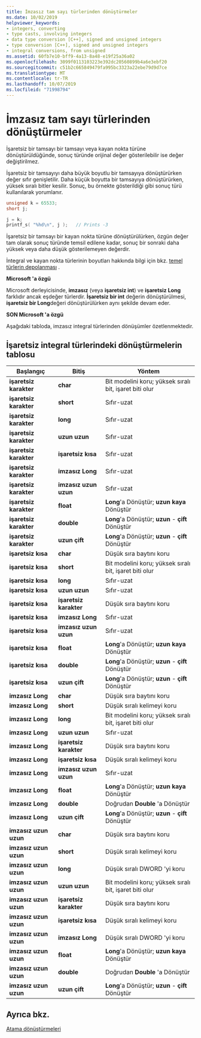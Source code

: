 ```yaml
---
title: İmzasız tam sayı türlerinden dönüştürmeler
ms.date: 10/02/2019
helpviewer_keywords:
- integers, converting
- type casts, involving integers
- data type conversion [C++], signed and unsigned integers
- type conversion [C++], signed and unsigned integers
- integral conversions, from unsigned
ms.assetid: 60fb7e10-bff9-4a13-8a48-e19f25a36a02
ms.openlocfilehash: 3099f0113103223e392dc20560899b4a6e3ebf20
ms.sourcegitcommit: c51b2c665849479fa995bc3323a22ebe79d9d7ce
ms.translationtype: MT
ms.contentlocale: tr-TR
ms.lasthandoff: 10/07/2019
ms.locfileid: "71998794"
---
```

# <a name="conversions-from-unsigned-integral-types"></a>İmzasız tam sayı türlerinden dönüştürmeler

İşaretsiz bir tamsayı bir tamsayı veya kayan nokta türüne dönüştürüldüğünde, sonuç türünde orijinal değer gösterilebilir ise değer değiştirilmez.

İşaretsiz bir tamsayıyı daha büyük boyutlu bir tamsayıya dönüştürürken değer sıfır genişletilir. Daha küçük boyutta bir tamsayıya dönüştürürken, yüksek sıralı bitler kesilir. Sonuç, bu örnekte gösterildiği gibi sonuç türü kullanılarak yorumlanır.

```C
unsigned k = 65533;
short j;

j = k;
printf_s( "%hd\n", j );   // Prints -3
```

İşaretsiz bir tamsayı bir kayan nokta türüne dönüştürülürken, özgün değer tam olarak sonuç türünde temsil edilene kadar, sonuç bir sonraki daha yüksek veya daha düşük gösterilemeyen değerdir.

İntegral ve kayan nokta türlerinin boyutları hakkında bilgi için bkz. [temel türlerin depolanması](../c-language/storage-of-basic-types.md) .

**Microsoft 'a özgü**

Microsoft derleyicisinde, **imzasız** (veya **işaretsiz int**) ve **işaretsiz Long** farklıdır ancak eşdeğer türlerdir. **İşaretsiz bir int** değerin dönüştürülmesi, **işaretsiz bir Long**değeri dönüştürülürken aynı şekilde devam eder.

**SON Microsoft 'a özgü**

Aşağıdaki tabloda, imzasız integral türlerinden dönüşümler özetlenmektedir.

## <a name="table-of-conversions-from-unsigned-integral-types"></a>İşaretsiz integral türlerindeki dönüştürmelerin tablosu

|Başlangıç|Bitiş|Yöntem|
|----------|--------|------------|
|**işaretsiz karakter**|**char**|Bit modelini koru; yüksek sıralı bit, işaret biti olur|
|**işaretsiz karakter**|**short**|Sıfır-uzat|
|**işaretsiz karakter**|**long**|Sıfır-uzat|
|**işaretsiz karakter**|**uzun uzun**|Sıfır-uzat|
|**işaretsiz karakter**|**işaretsiz kısa**|Sıfır-uzat|
|**işaretsiz karakter**|**imzasız Long**|Sıfır-uzat|
|**işaretsiz karakter**|**imzasız uzun uzun**|Sıfır-uzat|
|**işaretsiz karakter**|**float**|**Long**'a Dönüştür; **uzun** **kaya** Dönüştür|
|**işaretsiz karakter**|**double**|**Long**'a Dönüştür; **uzun** - **çift** Dönüştür|
|**işaretsiz karakter**|**uzun çift**|**Long**'a Dönüştür; **uzun** - **çift** Dönüştür|
|**işaretsiz kısa**|**char**|Düşük sıra baytını koru|
|**işaretsiz kısa**|**short**|Bit modelini koru; yüksek sıralı bit, işaret biti olur|
|**işaretsiz kısa**|**long**|Sıfır-uzat|
|**işaretsiz kısa**|**uzun uzun**|Sıfır-uzat|
|**işaretsiz kısa**|**işaretsiz karakter**|Düşük sıra baytını koru|
|**işaretsiz kısa**|**imzasız Long**|Sıfır-uzat|
|**işaretsiz kısa**|**imzasız uzun uzun**|Sıfır-uzat|
|**işaretsiz kısa**|**float**|**Long**'a Dönüştür; **uzun** **kaya** Dönüştür|
|**işaretsiz kısa**|**double**|**Long**'a Dönüştür; **uzun** - **çift** Dönüştür|
|**işaretsiz kısa**|**uzun çift**|**Long**'a Dönüştür; **uzun** - **çift** Dönüştür|
|**imzasız Long**|**char**|Düşük sıra baytını koru|
|**imzasız Long**|**short**|Düşük sıralı kelimeyi koru|
|**imzasız Long**|**long**|Bit modelini koru; yüksek sıralı bit, işaret biti olur|
|**imzasız Long**|**uzun uzun**|Sıfır-uzat|
|**imzasız Long**|**işaretsiz karakter**|Düşük sıra baytını koru|
|**imzasız Long**|**işaretsiz kısa**|Düşük sıralı kelimeyi koru|
|**imzasız Long**|**imzasız uzun uzun**|Sıfır-uzat|
|**imzasız Long**|**float**|**Long**'a Dönüştür; **uzun** **kaya** Dönüştür|
|**imzasız Long**|**double**|Doğrudan **Double** 'a Dönüştür|
|**imzasız Long**|**uzun çift**|**Long**'a Dönüştür; **uzun** - **çift** Dönüştür|
|**imzasız uzun uzun**|**char**|Düşük sıra baytını koru|
|**imzasız uzun uzun**|**short**|Düşük sıralı kelimeyi koru|
|**imzasız uzun uzun**|**long**|Düşük sıralı DWORD 'yi koru|
|**imzasız uzun uzun**|**uzun uzun**|Bit modelini koru; yüksek sıralı bit, işaret biti olur|
|**imzasız uzun uzun**|**işaretsiz karakter**|Düşük sıra baytını koru|
|**imzasız uzun uzun**|**işaretsiz kısa**|Düşük sıralı kelimeyi koru|
|**imzasız uzun uzun**|**imzasız Long**|Düşük sıralı DWORD 'yi koru|
|**imzasız uzun uzun**|**float**|**Long**'a Dönüştür; **uzun** **kaya** Dönüştür|
|**imzasız uzun uzun**|**double**|Doğrudan **Double** 'a Dönüştür|
|**imzasız uzun uzun**|**uzun çift**|**Long**'a Dönüştür; **uzun** - **çift** Dönüştür|

## <a name="see-also"></a>Ayrıca bkz.

[Atama dönüştürmeleri](../c-language/assignment-conversions.md)
